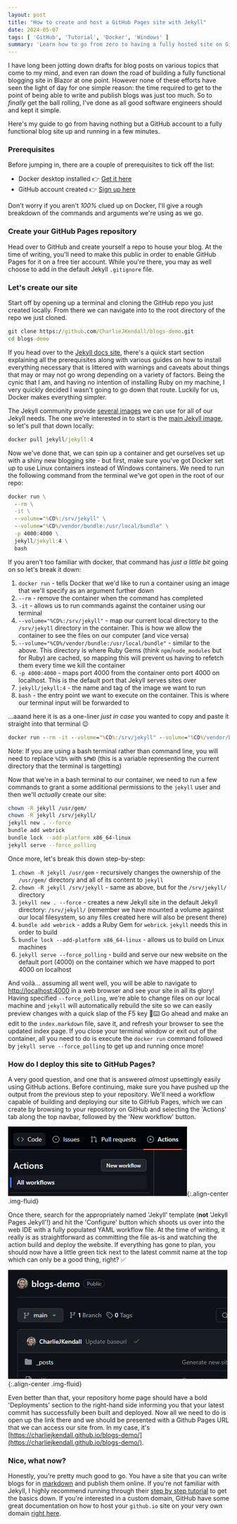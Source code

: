 ```yaml
---
layout: post
title: "How to create and host a GitHub Pages site with Jekyll"
date: 2024-05-07
tags: [ 'GitHub', 'Tutorial', 'Docker', 'Windows' ]
summary: 'Learn how to go from zero to having a fully hosted site on GitHub pages by using Docker and Jekyll with your Windows (or Linux/Mac) machine.'
---
```


I have long been jotting down drafts for blog posts on various topics that come to my mind, and even ran down the road of building a fully functional blogging site in Blazor at one point. However none of these efforts have seen the light of day for one simple reason: the time required to get to the point of being able to write and publish blogs was just too much. So to _finally_ get the ball rolling, I've done as all good software engineers should and kept it simple.

Here's my guide to go from having nothing but a GitHub account to a fully functional blog site up and running in a few minutes.

### Prerequisites

Before jumping in, there are a couple of prerequisites to tick off the list:

- Docker desktop installed 👉 [Get it here](https://www.docker.com/products/docker-desktop)
- GitHub account created 👉 [Sign up here](https://github.com/signup)

Don't worry if you aren't _100%_ clued up on Docker, I'll give a rough breakdown of the commands and arguments we're using as we go.

### Create your GitHub Pages repository

Head over to GitHub and create yourself a repo to house your blog. At the time of writing, you'll need to make this public in order to enable GitHub Pages for it on a free tier account. While you're there, you may as well choose to add in the default Jekyll `.gitignore` file.

### Let's create our site

Start off by opening up a terminal and cloning the GitHub repo you just created locally. From there we can navigate into to the root directory of the repo we just cloned.

``` cmd
git clone https://github.com/CharlieJKendall/blogs-demo.git
cd blogs-demo
```

If you head over to the [Jekyll docs site](https://jekyllrb.com/docs/), there's a quick start section explaining all the prerequisites along with various guides on how to install everything necessary that is littered with warnings and caveats about things that may or may not go wrong depending on a variety of factors. Being the cynic that I am, and having no intention of installing Ruby on my machine, I very quickly decided I wasn't going to go down that route. Luckily for us, Docker makes everything simpler.

The Jekyll community provide [several images](https://hub.docker.com/u/jekyll) we can use for all of our Jekyll needs. The one we're interested in to start is the [main Jekyll image](https://hub.docker.com/r/jekyll/jekyll/tags), so let's pull that down locally:

``` cmd
docker pull jekyll/jekyll:4
```

Now we've done that, we can spin up a container and get ourselves set up with a shiny new blogging site - but first, make sure you've got Docker set up to use Linux containers instead of Windows containers. We need to run the following command from the terminal we've got open in the root of our repo:

``` cmd
docker run \
  --rm \
  -it \
  --volume="%CD%:/srv/jekyll" \
  --volume="%CD%/vendor/bundle:/usr/local/bundle" \
  -p 4000:4000 \
  jekyll/jekyll:4 \
  bash
```

If you aren't too familiar with docker, that command has _just a little bit_ going on so let's break it down:

1. `docker run` - tells Docker that we'd like to run a container using an image that we'll specify as an argument further down
2. `--rm` - remove the container when the command has completed
3. `-it` - allows us to run commands against the container using our terminal
4. `--volume="%CD%:/srv/jekyll"` - map our current local directory to the `/srv/jekyll` directory in the container. This is how we allow the container to see the files on our computer (and vice versa)
5. `--volume="%CD%/vendor/bundle:/usr/local/bundle"` - similar to the above. This directory is where Ruby Gems (think `npm`/`node_modules` but for Ruby) are cached, so mapping this will prevent us having to refetch them every time we kill the container
6. `-p 4000:4000` - maps port 4000 from the container onto port 4000 on localhost. This is the default port that Jekyll serves sites over
7. `jekyll/jekyll:4` - the name and tag of the image we want to run
8. `bash` - the entry point we want to execute on the container. This is where our terminal input will be forwarded to

...aaand here it is as a one-liner _just in case_ you wanted to copy and paste it straight into that terminal 😉

``` cmd
docker run --rm -it --volume="%CD%:/srv/jekyll" --volume="%CD%/vendor/bundle:/usr/local/bundle" -p 4000:4000 jekyll/jekyll:4 bash
```

Note: If you are using a bash terminal rather than command line, you will need to replace `%CD%` with `$PWD` (this is a variable representing the current directory that the terminal is targetting)

Now that we're in a bash terminal to our container, we need to run a few commands to grant a some additional permissions to the `jekyll` user and then we'll _actually_ create our site:

``` bash
chown -R jekyll /usr/gem/
chown -R jekyll /srv/jekyll/
jekyll new . --force
bundle add webrick
bundle lock --add-platform x86_64-linux
jekyll serve --force_polling
```

Once more, let's break this down step-by-step:

1. `chown -R jekyll /usr/gem` - recursively changes the ownership of the `/usr/gem/` directory and all of its content to `jekyll`
2. `chown -R jekyll /srv/jekyll` - same as above, but for the `/srv/jekyll/` directory
3. `jekyll new . --force` - creates a new Jekyll site in the default Jekyll directory: `/srv/jekyll/` (remember we have mounted a volume against our local filesystem, so any files created here will also be present there)
4. `bundle add webrick` - adds a Ruby Gem for `webrick`. `jekyll` needs this in order to build
5. `bundle lock --add-platform x86_64-linux` - allows us to build on Linux machines
6. `jekyll serve --force_polling` - build and serve our new website on the default port (4000) on the container which we have mapped to port 4000 on localhost

And voilà... assuming all went well, you will be able to navigate to [http://localhost:4000](http://localhost:4000) in a web browser and see your site in all its glory! Having specified `--force_polling`, we're able to change files on our local machine and `jekyll` will automatically rebuild the site so we can easily preview changes with a quick slap of the F5 key 👋⌨️ Go ahead and make an edit to the `index.markdown` file, save it, and refresh your browser to see the updated index page. If you close your terminal window or exit out of the container, all you need to do is execute the `docker run` command followed by `jekyll serve --force_polling` to get up and running once more!

### How do I deploy this site to GitHub Pages?

A very good question, and one that is answered _almost_ upsettingly easily using GitHub actions. Before continuing, make sure you have pushed up the output from the previous step to your repository. We'll need a workflow capable of building and deploying our site to GitHub Pages, which we can create by browsing to your repository on GitHub and selecting the 'Actions' tab along the top navbar, followed by the 'New workflow' button.

![Create a new GitHub Actions workflow](/assets/img/2024-05-07-how-to-create-github-pages-with-jekyll/create-actions-workflow.png){:.align-center .img-fluid}

Once there, search for the appropriately named 'Jekyll' template (**not** 'Jekyll Pages Jekyll'!) and hit the 'Configure' button which shoots us over into the web IDE with a fully populated YAML workflow file. At the time of writing, it really is as straightforward as committing the file as-is and watching the action build and deploy the website. If everything has gone to plan, you should now have a little green tick next to the latest commit name at the top which can only be a good thing, right? ✅

![Setting up GitHub pages](/assets/img/2024-05-07-how-to-create-github-pages-with-jekyll/green-tick.png){:.align-center .img-fluid}

Even better than that, your repository home page should have a bold 'Deployments' section to the right-hand side informing you that your latest commit has successfully been built and deployed. Now all we need to do is open up the link there and we should be presented with a Github Pages URL that we can access our site from. In my case, it's [https://charliejkendall.github.io/blogs-demo/](https://charliejkendall.github.io/blogs-demo/).

### Nice, what now?

Honestly, you're pretty much good to go. You have a site that you can write blogs for in [markdown](https://www.markdownguide.org/basic-syntax/) and publish them online. If you're not familiar with Jekyll, I highly recommend running through their [step by step tutorial](https://jekyllrb.com/docs/step-by-step/01-setup/) to get the basics down. If you're interested in a custom domain, GitHub have some great documentation on how to host your `github.io` site on your very own domain [right here](https://docs.github.com/en/pages/configuring-a-custom-domain-for-your-github-pages-site/managing-a-custom-domain-for-your-github-pages-site).
